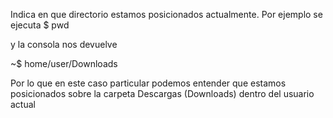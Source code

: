 Indica en que directorio estamos posicionados actualmente. 
Por ejemplo se ejecuta
$ pwd 

y la consola nos devuelve

~$ home/user/Downloads

Por lo que en este caso particular podemos entender que estamos posicionados sobre la carpeta Descargas (Downloads) dentro del usuario actual